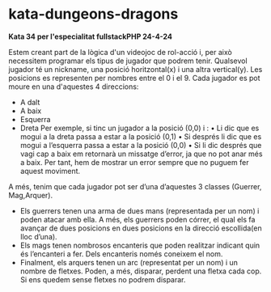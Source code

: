 # kata-dungeons-dragons

**Kata 34 per l'especialitat fullstackPHP 24-4-24**

Estem creant part de la lògica d'un videojoc de rol-acció i, per això necessitem programar els tipus de jugador que podrem tenir. Qualsevol jugador té un nickname, una
posició horitzontal(x) i una altra vertical(y). Les posicions es representen per nombres entre el 0 i el 9. Cada jugador es pot moure en una d'aquestes 4 direccions:
- A dalt
- A baix
- Esquerra
- Dreta
Per exemple, si tinc un jugador a la posició (0,0) i :
• Li dic que es mogui a la dreta passa a estar a la posició (0,1)
• Si després li dic que es mogui a l’esquerra passa a estar a la posició (0,0)
• Si li dic després que vagi cap a baix em retornarà un missatge d’error, ja que no
pot anar més a baix. Per tant, hem de mostrar un error sempre que no
puguem fer aquest moviment.

A més, tenim que cada jugador pot ser d’una d’aquestes 3 classes (Guerrer, Mag,Arquer).
- Els guerrers tenen una arma de dues mans (representada per un nom) i poden atacar amb ella. A més, els guerrers poden córrer, el qual els fa avançar de dues posicions en dues posicions en la direcció escollida(en lloc d’una).
- Els mags tenen nombrosos encanteris que poden realitzar indicant quin és l’encanteri a fer. Dels encanteris només coneixem el nom.
- Finalment, els arquers tenen un arc (representat per un nom) i un nombre de fletxes. Poden, a més, disparar, perdent una fletxa cada cop. Si ens quedem sense fletxes no podrem disparar.

